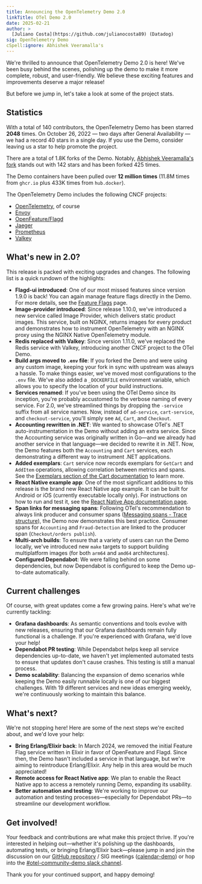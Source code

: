 ```yaml
---
title: Announcing the OpenTelemetry Demo 2.0
linkTitle: OTel Demo 2.0
date: 2025-02-21
author: >
  [Juliano Costa](https://github.com/julianocosta89) (Datadog)
sig: OpenTelemetry Demo
cSpell:ignore: Abhishek Veeramalla's
---
```


We're thrilled to announce that OpenTelemetry Demo 2.0 is here! We've been busy
behind the scenes, polishing up the demo to make it more complete, robust, and
user-friendly. We believe these exciting features and improvements deserve a
major release!

But before we jump in, let's take a look at some of the project stats.

## Statistics

With a total of 140 contributors, the OpenTelemetry Demo has been starred
**2048** times. On October 26, 2022 &mdash; two days after General Availability &mdash; we had a
record 40 stars in a single day. If you use the Demo, consider leaving us a star
to help promote the project.

There are a total of 1.8K forks of the Demo. Notably, [Abhishek Veeramalla's
fork][1] stands out with 142 stars and has been forked 425 times.

The Demo containers have been pulled over **12 million times** (11.8M times
from `ghcr.io` plus 433K times from `hub.docker`).

The OpenTelemetry Demo includes the following CNCF projects:

- [OpenTelemetry](/), of course
- [Envoy][2]
- [OpenFeature/Flagd][3]
- [Jaeger][4]
- [Prometheus][5]
- [Valkey][6]

## What's new in 2.0?

This release is packed with exciting upgrades and changes. The following list is
a quick rundown of the highlights:

- **Flagd-ui introduced**: One of our most missed features since version 1.9.0
  is back! You can again manage feature flags directly in the Demo. For more
  details, see the [Feature Flags](/docs/demo/feature-flags/) page.
- **Image-provider introduced**: Since release 1.10.0, we've introduced a new
  service called Image Provider, which delivers static product images. This
  service, built on NGINX, returns images for every product and demonstrates how
  to instrument OpenTelemetry with an NGINX proxy using the NGINX Native
  OpenTelemetry module.
- **Redis replaced with Valkey**: Since version 1.11.0, we've replaced the Redis
  service with Valkey, introducing another CNCF project to the OTel Demo.
- **Build args moved to `.env` file**: If you forked the Demo and were using any
  custom image, keeping your fork in sync with upstream was always a hassle. To
  make things easier, we've moved most configurations to the `.env` file. We've
  also added a `_DOCKERFILE` environment variable, which allows you to specify
  the location of your build instructions.
- **Services renamed**: If you've been using the OTel Demo since its inception,
  you're probably accustomed to the verbose naming of every service. For 2.0,
  we've streamlined things by dropping the `-service` suffix from all service
  names. Now, instead of `ad-service`, `cart-service`, and `checkout-service`,
  you'll simply see `Ad`, `Cart`, and `Checkout`.
- **Accounting rewritten in .NET**: We wanted to showcase OTel's .NET
  auto-instrumentation in the Demo without adding an extra service. Since the
  Accounting service was originally written in Go—and we already had another
  service in that language—we decided to rewrite it in .NET. Now, the Demo
  features both the `Accounting` and `Cart` services, each demonstrating a
  different way to instrument .NET applications.
- **Added exemplars**: `Cart` service now records exemplars for `GetCart` and
  `AddItem` operations, allowing correlation between metrics and spans. See the
  [Exemplars section of the Cart documentation](/docs/demo/services/cart/#exemplars)
  to learn more.
- **React Native example app**: One of the most significant additions to this
  release is the brand new React Native app example. It can be built for Android
  or iOS (currently executable locally only). For instructions on how to run and
  test it, see the
  [React Native App documentation page](/docs/demo/services/react-native-app/).
- **Span links for messaging spans**: Following OTel's recommendation to always
  link producer and consumer spans
  ([Messaging spans - Trace structure](/docs/specs/semconv/messaging/messaging-spans/#trace-structure)),
  the Demo now demonstrates this best practice. Consumer spans for `Accounting`
  and `Fraud-Detection` are linked to the producer span
  (`Checkout/orders publish`).
- **Multi-arch builds**: To ensure that a variety of users can run the Demo
  locally, we've introduced new `make` targets to support building multiplatform
  images (for both `arm64` and `amd64` architectures).
- **Configured Dependabot**: We were falling behind on some dependencies, but
  now Dependabot is configured to keep the Demo up-to-date automatically.

## Current challenges

Of course, with great updates come a few growing pains. Here's what we're
currently tackling:

- **Grafana dashboards**: As semantic conventions and tools evolve with new
  releases, ensuring that our Grafana dashboards remain fully functional is a
  challenge. If you're experienced with Grafana, we'd love your help!
- **Dependabot PR testing**: While Dependabot helps keep all service
  dependencies up-to-date, we haven't yet implemented automated tests to ensure
  that updates don't cause crashes. This testing is still a manual process.
- **Demo scalability**: Balancing the expansion of demo scenarios while keeping
  the Demo easily runnable locally is one of our biggest challenges. With 19
  different services and new ideas emerging weekly, we're continuously working
  to maintain this balance.

## What's next?

We're not stopping here! Here are some of the next steps we're excited about,
and we'd love your help:

- **Bring Erlang/Elixir back**: In March 2024, we removed the initial Feature
  Flag service written in Elixir in favor of OpenFeature and Flagd. Since then,
  the Demo hasn't included a service in that language, but we're aiming to
  reintroduce Erlang/Elixir. Any help in this area would be much appreciated!
- **Remote access for React Native app**: We plan to enable the React Native app
  to access a remotely running Demo, expanding its usability.
- **Better automation and testing**: We're working to improve our automation and
  testing processes—especially for Dependabot PRs—to streamline our development
  workflow.

## Get involved!

Your feedback and contributions are what make this project thrive. If you're
interested in helping out—whether it's polishing up the dashboards, automating
tests, or bringing Erlang/Elixir back—please jump in and join the discussion on
our [GitHub repository][7] / SIG meetings ([calendar-demo][8]) or hop into the
[#otel-community-demo slack channel][9].

Thank you for your continued support, and happy demoing!

[1]: https://github.com/iam-veeramalla/ultimate-devops-project-demo
[2]: https://www.envoyproxy.io/
[3]: https://flagd.dev/
[4]: https://www.jaegertracing.io/
[5]: https://prometheus.io/
[6]: https://valkey.io/
[7]: https://github.com/open-telemetry/opentelemetry-demo
[8]: https://groups.google.com/a/opentelemetry.io/g/calendar-demo-app
[9]: https://cloud-native.slack.com/archives/C03B4CWV4DA
